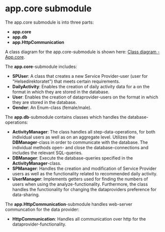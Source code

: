 app.core submodule  
======   
The app.core submodule is into three parts:  
- **app.core**  
- **app.db**   
- **app.HttpCommunication**   
 
A class diagram for the app.core-submodule is shown here: [Class diagram - App.core](https://github.com/torbognaes/PU/blob/master/UML%20Diagram%20AppCore.png).  
 
The **app.core**-submodule includes:  
- **SPUser**: A class that creates a new Service Provider-user (user for "Helsedirektoratet") that meets certain requirements.  
- **DailyActivity**: Enables the creation of daily activity data for a  on the format in which they are stored in the database.   
- **User**: Enables the creation of dataprovider-users on the format in which they are stored in the database.  
- **Gender**: An Enum-class (female/male).    
 
The **app.db**-submodule contains classes which handles the database-operations:  
- **ActivityManager**: The class handles all step-data-operations, for both individual users as well as on an aggregate level. Utilizes the **DBManager**-class in order to communicate with the database. The individual methods open- and close the database-connections and includes the relevant SQL-queries.   
- **DBManager**: Execute the database-queries specified in the **ActivityManager**-class.   
- **SPManager**: Handles the creation and modification of Service Provider users as well as the functionality related to recommended daily activity.  
- **UserManager**: Implements getters used for finding the numbers of users when using the analyze-functionality. Furthermore, the class handles the functionality for changing the dataproviders preference for data-sharing.   
 
The **app.HttpCommunication**-submodule handles web-server communcation for the data provider:  
- **HttpCommunication**: Handles all communication over http for the dataprovider-functionality.

